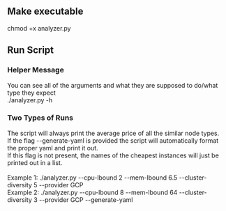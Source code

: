 ## Make executable 
chmod +x analyzer.py 

## Run Script
### Helper Message
You can see all of the arguments and what they are supposed to do/what type they expect\
./analyzer.py -h 

### Two Types of Runs
The script will always print the average price of all the similar node types.\
If the flag --generate-yaml is provided the script will automatically format the proper yaml and print it out.\
If this flag is not present, the names of the cheapest instances will just be printed out in a list.\
\
Example 1: ./analyzer.py --cpu-lbound 2 --mem-lbound 6.5 --cluster-diversity 5 --provider GCP\
Example 2: ./analyzer.py --cpu-lbound 8 --mem-lbound 64 --cluster-diversity 3 --provider GCP --generate-yaml
